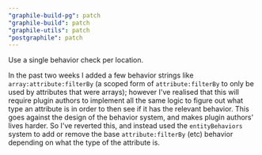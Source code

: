 ```yaml
---
"graphile-build-pg": patch
"graphile-build": patch
"graphile-utils": patch
"postgraphile": patch
---
```


Use a single behavior check per location.

In the past two weeks I added a few behavior strings like
`array:attribute:filterBy` (a scoped form of `attribute:filterBy` to only be
used by attributes that were arrays); however I've realised that this will
require plugin authors to implement all the same logic to figure out what type
an attribute is in order to then see if it has the relevant behavior. This goes
against the design of the behavior system, and makes plugin authors' lives
harder. So I've reverted this, and instead used the `entityBehaviors` system to
add or remove the base `attribute:filterBy` (etc) behavior depending on what the
type of the attribute is.
